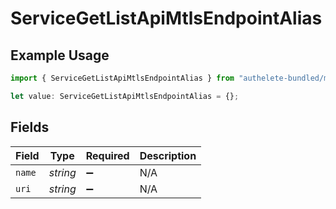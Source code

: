 # ServiceGetListApiMtlsEndpointAlias

## Example Usage

```typescript
import { ServiceGetListApiMtlsEndpointAlias } from "authelete-bundled/models/operations";

let value: ServiceGetListApiMtlsEndpointAlias = {};
```

## Fields

| Field              | Type               | Required           | Description        |
| ------------------ | ------------------ | ------------------ | ------------------ |
| `name`             | *string*           | :heavy_minus_sign: | N/A                |
| `uri`              | *string*           | :heavy_minus_sign: | N/A                |